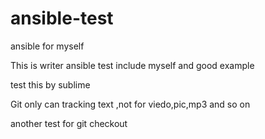 # ansible-test
ansible for myself

This is writer ansible test
include myself and good example

test this by sublime
 
Git only can tracking text ,not for viedo,pic,mp3 and so on

another test for git checkout

